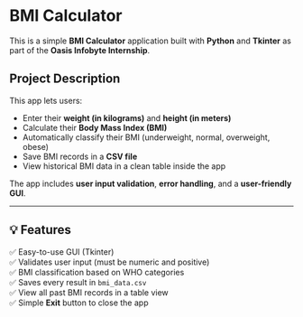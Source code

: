 # BMI Calculator

This is a simple **BMI Calculator** application built with **Python** and **Tkinter** as part of the **Oasis Infobyte Internship**.

##  Project Description

This app lets users:
- Enter their **weight (in kilograms)** and **height (in meters)**
- Calculate their **Body Mass Index (BMI)**
- Automatically classify their BMI (underweight, normal, overweight, obese)
- Save BMI records in a **CSV file**
- View historical BMI data in a clean table inside the app

The app includes **user input validation**, **error handling**, and a **user-friendly GUI**.

---

## 💡 Features

✅ Easy-to-use GUI (Tkinter)  
✅ Validates user input (must be numeric and positive)  
✅ BMI classification based on WHO categories  
✅ Saves every result in `bmi_data.csv`  
✅ View all past BMI records in a table view  
✅ Simple **Exit** button to close the app
